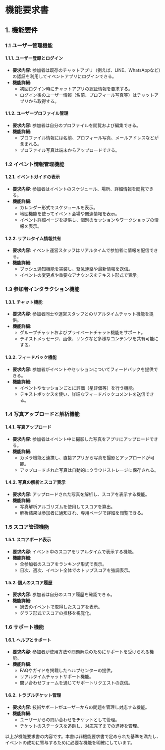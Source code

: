 # 機能要求書

## 1. 機能要件

### 1.1 ユーザー管理機能

#### 1.1.1. ユーザー登録とログイン
- **要求内容**: 参加者は既存のチャットアプリ（例えば、LINE、WhatsAppなど）の認証を利用してイベントアプリにログインできる。
- **機能詳細**:
  - 初回ログイン時にチャットアプリの認証情報を要求する。
  - ログイン後のユーザー情報（名前、プロフィール写真等）はチャットアプリから取得する。

#### 1.1.2. ユーザープロファイル管理
- **要求内容**: 参加者は自分のプロファイルを閲覧および編集できる。
- **機能詳細**:
  - プロファイル情報には名前、プロフィール写真、メールアドレスなどが含まれる。
  - プロファイル写真は端末からアップロードできる。

### 1.2 イベント情報管理機能

#### 1.2.1. イベントガイドの表示
- **要求内容**: 参加者はイベントのスケジュール、場所、詳細情報を閲覧できる。
- **機能詳細**:
  - カレンダー形式でスケジュールを表示。
  - 地図機能を使ってイベント会場や関連情報を表示。
  - イベント詳細ページを提供し、個別のセッションやワークショップの情報を表示。

#### 1.2.2. リアルタイム情報共有
- **要求内容**: イベント運営スタッフはリアルタイムで参加者に情報を配信できる。
- **機能詳細**:
  - プッシュ通知機能を実装し、緊急連絡や最新情報を送信。
  - イベントの変更点や重要なアナウンスをテキスト形式で表示。

### 1.3 参加者インタラクション機能

#### 1.3.1. チャット機能
- **要求内容**: 参加者同士や運営スタッフとのリアルタイムチャット機能を提供。
- **機能詳細**:
  - グループチャットおよびプライベートチャット機能をサポート。
  - テキストメッセージ、画像、リンクなど多様なコンテンツを共有可能にする。

#### 1.3.2. フィードバック機能
- **要求内容**: 参加者がイベントやセッションについてフィードバックを提供できる。
- **機能詳細**:
  - イベントやセッションごとに評価（星評価等）を行う機能。
  - テキストボックスを使い、詳細なフィードバックコメントを送信できる。

### 1.4 写真アップロードと解析機能

#### 1.4.1. 写真アップロード
- **要求内容**: 参加者はイベント中に撮影した写真をアプリにアップロードできる。
- **機能詳細**:
  - カメラ機能と連携し、直接アプリから写真を撮影とアップロードが可能。
  - アップロードされた写真は自動的にクラウドストレージに保存される。

#### 1.4.2. 写真の解析とスコア表示
- **要求内容**: アップロードされた写真を解析し、スコアを表示する機能。
- **機能詳細**:
  - 写真解析アルゴリズムを使用してスコアを算出。
  - 解析結果は参加者に通知され、専用ページで詳細を閲覧できる。

### 1.5 スコア管理機能

#### 1.5.1. スコアボード表示
- **要求内容**: イベント中のスコアをリアルタイムで表示する機能。
- **機能詳細**:
  - 全参加者のスコアをランキング形式で表示。
  - 日次、週次、イベント全体でのトップスコアを強調表示。

#### 1.5.2. 個人のスコア履歴
- **要求内容**: 参加者は自分のスコア履歴を確認できる。
- **機能詳細**:
  - 過去のイベントで取得したスコアを表示。
  - グラフ形式でスコアの推移を視覚化。

### 1.6 サポート機能

#### 1.6.1. ヘルプとサポート
- **要求内容**: 参加者が使用方法や問題解決のためにサポートを受けられる機能。
- **機能詳細**:
  - FAQやガイドを掲載したヘルプセンターの提供。
  - リアルタイムチャットサポート機能。
  - 問い合わせフォームを通じてサポートリクエストの送信。

#### 1.6.2. トラブルチケット管理
- **要求内容**: 技術サポートがユーザーからの問題を管理し対応する機能。
- **機能詳細**:
  - ユーザーからの問い合わせをチケットとして管理。
  - チケットのステータスを追跡し、対応完了までの進捗を管理。

以上が機能要求書の内容です。本書は非機能要求書で定められた基準を満たし、イベントの成功に寄与するために必要な機能を明確にしています。